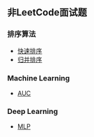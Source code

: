 ## 非LeetCode面试题

### 排序算法

* [快速排序](../Interview/快速排序.ipynb)
* [归并排序](../Interview/归并排序.ipynb)

### Machine Learning

* [AUC](../Interview/AUC.ipynb)

### Deep Learning

* [MLP](../Interview/MLP.ipynb)